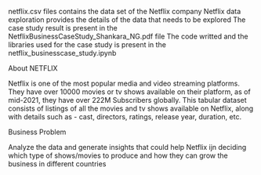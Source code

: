 netflix.csv files contains the data set of the Netflix company
Netflix data exploration provides the details of the data that needs to be explored
The case study result is present in the NetflixBusinessCaseStudy_Shankara_NG.pdf file
The code writted and the libraries used for the case study is present in the netflix_businesscase_study.ipynb


About NETFLIX

Netflix is one of the most popular media and video streaming platforms. They have over 10000 movies or tv shows available on their platform, as of mid-2021, they have over 222M Subscribers globally. This tabular dataset consists of listings of all the movies and tv shows available on Netflix, along with details such as - cast, directors, ratings, release year, duration, etc.


Business Problem

Analyze the data and generate insights that could help Netflix ijn deciding which type of shows/movies to produce and how they can grow the business in different countries
